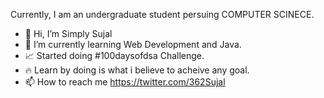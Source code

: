 Currently, I am an undergraduate student persuing COMPUTER SCINECE.

- 👋 Hi, I’m Simply Sujal
- 🌱 I’m currently learning Web Development and Java.
- 📈 Started doing #100daysofdsa Challenge.
- 🔥 Learn by doing is what i believe to acheive any goal.
- 📫 How to reach me https://twitter.com/362Sujal

<!---
Simply-Sujal/Simply-Sujal is a ✨ special ✨ repository because its `README.md` (this file) appears on your GitHub profile.
You can click the Preview link to take a look at your changes.
--->
